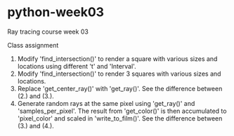 # python-week03
 Ray tracing course week 03


Class assignment

1. Modify 'find_intersection()' to render a square with various sizes and locations using different 't' and 'Interval'. 
2. Modify 'find_intersection()' to render 3 squares with various sizes and locations.
3. Replace 'get_center_ray()' with 'get_ray()'. See the difference between (2.) and (3.).
4. Generate random rays at the same pixel using 'get_ray()' and 'samples_per_pixel'. The result from 'get_color()' is then accumulated to 'pixel_color' and scaled in 'write_to_film()'. See the difference between (3.) and (4.).

